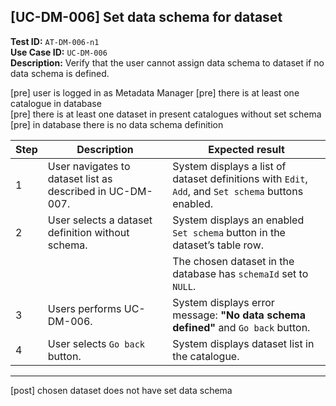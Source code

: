 [UC-DM-006] Set data schema for dataset
---

**Test ID:** `AT-DM-006-n1` </br>
**Use Case ID:** `UC-DM-006`</br>
**Description:** Verify that the user cannot assign data schema to dataset if no data schema is defined. </br>

[pre] user is logged in as Metadata Manager
[pre] there is at least one catalogue in database</br>
[pre] there is at least one dataset in present catalogues without set schema</br>
[pre] in database there is no data schema definition </br>

| **Step** | **Description** | **Expected result** |
|---|---|---|
| 1 | User navigates to dataset list as described in UC-DM-007. | System displays a list of dataset definitions with `Edit`, `Add`, and `Set schema` buttons enabled. |
| 2 | User selects a dataset definition without schema. | System displays an enabled `Set schema` button in the dataset’s table row. |
|   |   | The chosen dataset in the database has `schemaId` set to `NULL`. |
| 3 | Users performs UC-DM-006. | System displays error message: **"No data schema defined"** and `Go back` button. |
| 4 | User selects `Go back` button. | System displays dataset list in the catalogue.
---

[post] chosen dataset does not have set data schema